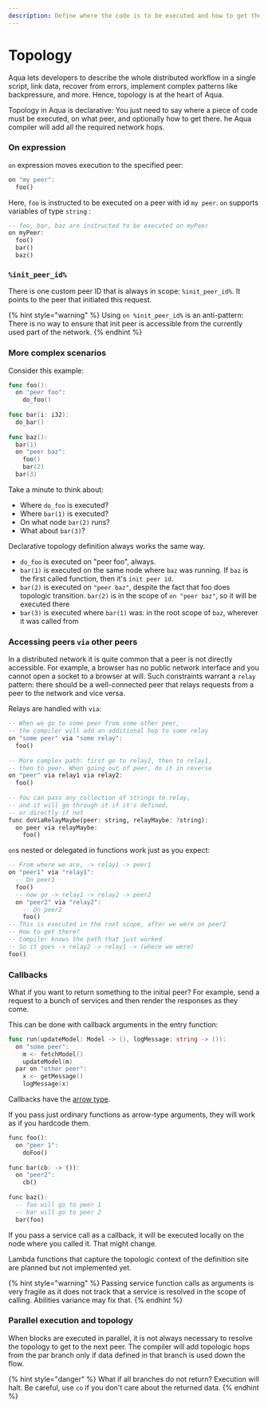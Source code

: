 ```yaml
---
description: Define where the code is to be executed and how to get there
---
```


# Topology

Aqua lets developers to describe the whole distributed workflow in a single script, link data, recover from errors, implement complex patterns like backpressure, and more. Hence,  topology is at the heart of Aqua. 

Topology in Aqua is declarative:  You just need to say where a piece of code must be executed, on what peer, and optionally how to get there. he Aqua compiler will add all the required network hops.

### On expression

`on` expression moves execution to the specified peer:

```haskell
on "my peer":
  foo()
```

Here, `foo` is instructed to be executed on a peer with id `my peer`. `on` supports variables of type `string` :

```haskell
-- foo, bar, baz are instructed to be executed on myPeer
on myPeer:
  foo()
  bar()
  baz()
```

### `%init_peer_id%`

There is one custom peer ID that is always in scope: `%init_peer_id%`. It points to the peer that initiated this request. 

{% hint style="warning" %}
Using `on %init_peer_id%` is an anti-pattern: There is no way to ensure that init peer is accessible from the currently used part of the network.
{% endhint %}

### More complex scenarios

Consider this example:

```go
func foo():
  on "peer foo":
    do_foo()
    
func bar(i: i32):
  do_bar()
  
func baz():
  bar(1)
  on "peer baz":
    foo()
    bar(2)
  bar(3)            
```

Take a minute to think about:

* Where `do_foo` is executed?
* Where `bar(1)` is executed?
* On what node `bar(2)` runs?
* What about `bar(3)`?

Declarative topology definition always works the same way.

* `do_foo` is executed on "peer foo", always.
* `bar(1)` is executed on the same node where `baz` was running. If `baz` is the first called function, then it's `init peer id`.
* `bar(2)` is executed on `"peer baz"`, despite the fact that foo does topologic transition. `bar(2)` is in the scope of `on "peer baz"`, so it will be executed there
* `bar(3)` is executed where `bar(1)` was: in the root scope of `baz`, wherever it was called from

### Accessing peers `via` other peers

In a distributed network it is quite common that a peer is not directly accessible. For example, a browser has no public network interface and you cannot open a socket to a browser at will. Such constraints warrant a `relay` pattern: there should be a well-connected peer that relays requests from a peer to the network and vice versa.

Relays are handled with `via`:

```haskell
-- When we go to some peer from some other peer,
-- the compiler will add an additional hop to some relay
on "some peer" via "some relay":
  foo()
  
-- More complex path: first go to relay2, then to relay1,
-- then to peer. When going out of peer, do it in reverse  
on "peer" via relay1 via relay2:
  foo()
  
-- You can pass any collection of strings to relay,
-- and it will go through it if it's defined,
-- or directly if not  
func doViaRelayMaybe(peer: string, relayMaybe: ?string):
  on peer via relayMaybe:
    foo()
```

`on`s nested or delegated in functions work just as you expect:

```haskell
-- From where we are, -> relay1 -> peer1
on "peer1" via "relay1":
  -- On peer1
  foo()
  -- now go -> relay1 -> relay2 -> peer2
  on "peer2" via "relay2":
    -- On peer2
    foo()
-- This is executed in the root scope, after we were on peer2
-- How to get there?
-- Compiler knows the path that just worked
-- So it goes -> relay2 -> relay1 -> (where we were)
foo()
```

### Callbacks

What if you want to return something to the initial peer? For example, send a request to a bunch of services and then render the responses as they come.

This can be done with callback arguments in the entry function:

```go
func run(updateModel: Model -> (), logMessage: string -> ()):
  on "some peer":
    m <- fetchModel()
    updateModel(m)
  par on "other peer":
    x <- getMessage()
    logMessage(x)  
```

Callbacks have the [arrow type](types.md#arrow-types).

If you pass just ordinary functions as arrow-type arguments, they will work as if you hardcode them.

```haskell
func foo():
  on "peer 1":
    doFoo()
    
func bar(cb: -> ()):
  on "peer2":
    cb()
    
func baz():
  -- foo will go to peer 1
  -- bar will go to peer 2
  bar(foo)            
```

If you pass a service call as a callback, it will be executed locally on the node where you called it. That might change.

Lambda functions that capture the topologic context of the definition site are planned but not implemented yet.

{% hint style="warning" %}
Passing service function calls as arguments is very fragile as it does not track that a service is resolved in the scope of calling. Abilities variance may fix that.
{% endhint %}

### Parallel execution and topology

When blocks are executed in parallel, it is not always necessary to resolve the topology to get to the next peer. The compiler will add topologic hops from the par branch only if data defined in that branch is used down the flow.

{% hint style="danger" %}
What if all branches do not return? Execution will halt. Be careful, use `co` if you don't care about the returned data.
{% endhint %}



